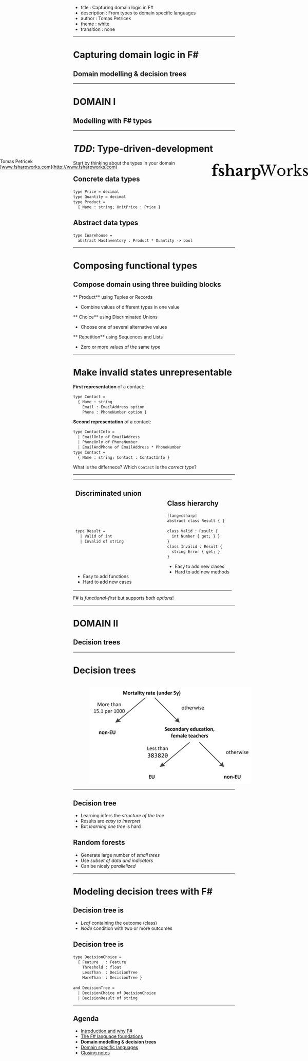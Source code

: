 - title : Capturing domain logic in F#
- description : From types to domain specific languages
- author : Tomas Petricek
- theme : white
- transition : none

****************************************************************************************************

# Capturing domain logic in F#

## Domain modelling & decision trees

<img src="images/fsharpworks.png" style="width:300px;position:absolute;right:0px;margin-top:250px" />
<div style="position:absolute;text-align:left;left:0px;margin-top:220px">

Tomas Petricek  
[www.fsharpworks.com](http://www.fsharpworks.com)

</div>

****************************************************************************************************

# DOMAIN I

## Modelling with F# types

----------------------------------------------------------------------------------------------------

# _TDD_: Type-driven-development

Start by thinking about the types in your domain

## Concrete **data types**

    type Price = decimal
    type Quantity = decimal
    type Product =
      { Name : string; UnitPrice : Price }

## Abstract data types

    type IWarehouse =
      abstract HasInventory : Product * Quantity -> bool

----------------------------------------------------------------------------------------------------

# Composing functional types

## Compose domain using three building blocks

** <i class="fa fa-times-circle"></i> Product** using Tuples or Records

 - Combine values of different types in one value

** <i class="fa fa-plus-circle"></i> Choice** using Discriminated Unions

 - Choose one of several alternative values

** <i class="fa fa-chevron-circle-right"></i> Repetition** using Sequences and Lists

 - Zero or more values of the same type


----------------------------------------------------------------------------------------------------

# Make invalid states unrepresentable

**First representation** of a contact:

    type Contact =
      { Name : string
        Email : EmailAddress option
        Phone : PhoneNumber option }

**Second representation** of a contact:

    type ContactInfo =
      | EmailOnly of EmailAddress
      | PhoneOnly of PhoneNumber
      | EmailAndPhone of EmailAddress * PhoneNumber
    type Contact =
      { Name : string; Contact : ContactInfo }

What is the differnece? Which `Contact` is the _correct type_?


----------------------------------------------------------------------------------------------------

<table><tr><td style="padding-right:40px">

## Discriminated union

<div style="padding:65px 0px 65px 0px">

    type Result =
      | Valid of int
      | Invalid of string

</div>

 - Easy to add functions
 - Hard to add new cases

</td><td style="padding-left:40px">

## Class hierarchy

    [lang=csharp]
    abstract class Result { }

    class Valid : Result {
      int Number { get; } }
    }
    class Invalid : Result {
      string Error { get; }
    }

 - Easy to add new clases
 - Hard to add new methods

</td></tr></table>

F# is _functional-first_ but supports _both options_!

****************************************************************************************************

# DOMAIN II
## Decision trees

----------------------------------------------------------------------------------------------------

# Decision trees

<br />
<img src="images/ml-tree.png" style="width:700px;margin-left:50px" />

----------------------------------------------------------------------------------------------------

## Decision tree

 - Learning infers the _structure of the tree_
 - Results are _easy to interpret_
 - But _learning one tree_ is hard

## Random forests

 - Generate large number of _small trees_
 - Use _subset of data and indicators_
 - Can be nicely _parallelized_

----------------------------------------------------------------------------------------------------

# Modeling decision trees with F#

## Decision tree is

 - _Leaf_ containing the outcome (class)
 - _Node_ condition with two or more outcomes

<div class="fragment">

## Decision tree is

    type DecisionChoice =
      { Feature   : Feature
        Threshold : float
        LessThan  : DecisionTree
        MoreThan  : DecisionTree }

    and DecisionTree =
      | DecisionChoice of DecisionChoice
      | DecisionResult of string

</div>

****************************************************************************************************

## Agenda

 - [Introduction and why F#](index.html)
 - [The F# language foundations](1-intro.html)
 - **Domain modelling & decision trees**
 - [Domain specific languages](3-dsls.html)
 - [Closing notes](4-closing.html)
 